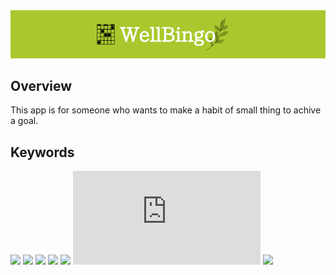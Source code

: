 
<img src="/public/img/wellbingo-banner.png">

## Overview

This app is for someone who wants to make a habit of small thing to achive a goal. 

## Keywords
![](https://img.shields.io/badge/<React>-555555?style=for-the-badge&logo=react)
![](https://img.shields.io/badge/<Redux>-555555?style=for-the-badge&logo=redux)
![](https://img.shields.io/badge/<Sass(scss)>-555555?style=for-the-badge&logo=sass)
![](https://img.shields.io/badge/<Mui>-555555?style=for-the-badge&logo=mui)
![](https://img.shields.io/badge/<MongoDB>-555555?style=for-the-badge&logo=mongodb)
![](https://img.shields.io/badge/<Node>-555555?style=for-the-badge&logo=node.js)
![](https://img.shields.io/badge/<Express>-555555?style=for-the-badge&logo=express)

